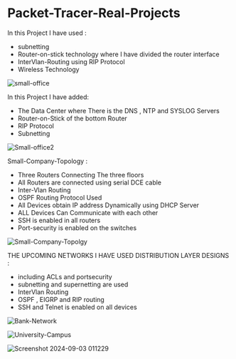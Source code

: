 # Packet-Tracer-Real-Projects
In this Project I have used :
  * subnetting
  * Router-on-stick technology where I have divided the router interface
  * InterVlan-Routing using RIP Protocol
  * Wireless Technology
    
![small-office](https://github.com/user-attachments/assets/7dcaa8ea-c4f0-402f-aeac-f26815da9bf4)

In this Project I have added:
 * The Data Center where There is the DNS , NTP and SYSLOG Servers
 * Router-on-Stick of the bottom Router
 * RIP Protocol
 * Subnetting

![Small-office2](https://github.com/user-attachments/assets/6d0bd41d-e434-489b-b241-d9fc28071c84)

Small-Company-Topology :
 * Three Routers Connecting The three floors
 * All Routers are connected using serial DCE cable
 * Inter-Vlan Routing
 * OSPF Routing Protocol Used
 * All Devices obtain IP address Dynamically using DHCP Server
 * ALL Devices Can Communicate with each other
 * SSH is enabled in all routers
 * Port-security is enabled on the switches
   
![Small-Company-Topolgy](https://github.com/user-attachments/assets/d75492c8-9a4c-4f63-9319-2719753c36fe)

THE UPCOMING NETWORKS I HAVE USED DISTRIBUTION LAYER DESIGNS :
- including ACLs and portsecurity
- subnetting and supernetting are used
- InterVlan Routing
- OSPF , EIGRP and RIP routing
- SSH and Telnet is enabled on all devices

![Bank-Network](https://github.com/user-attachments/assets/adba4ad3-7dcc-48b1-8224-1f5909b6e785)

![University-Campus](https://github.com/user-attachments/assets/77318f7f-3689-4f58-a90a-9c34c5dccba2)

![Screenshot 2024-09-03 011229](https://github.com/user-attachments/assets/73ddae91-b7f3-4587-a123-d0a9abb209f0)
